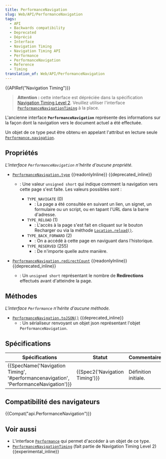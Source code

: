 ```yaml
---
title: PerformanceNavigation
slug: Web/API/PerformanceNavigation
tags:
  - API
  - Backwards compatibility
  - Deprecated
  - Déprécié
  - Interface
  - Navigation Timing
  - Navigation Timing API
  - Performance
  - PerformanceNavigation
  - Reference
  - Timing
translation_of: Web/API/PerformanceNavigation
---
```

{{APIRef("Navigation Timing")}}

> **Attention :** cette interface est dépréciée dans la spécification [Navigation Timing Level 2](https://w3c.github.io/navigation-timing/#obsolete). Veuillez utiliser l'interface [`PerformanceNavigationTiming`](/fr/docs/Web/API/PerformanceNavigationTiming) à la place.

L'ancienne interface **`PerformanceNavigation`** représente des informations sur la façon dont la navigation vers le document actuel a été effectuée.

Un objet de ce type peut être obtenu en appelant l'attribut en lecture seule [`Performance.navigation`](/fr/docs/Web/API/Performance/navigation).

## Propriétés

_L'interface `PerformanceNavigation` n'hérite d'aucune propriété._

- [`PerformanceNavigation.type`](/fr/docs/Web/API/PerformanceNavigation/type) {{readonlyInline}} {{deprecated_inline}}

  - : Une valeur `unsigned short` qui indique comment la navigation vers cette page s'est faite. Les valeurs possibles sont :

    - `TYPE_NAVIGATE` (0)
      - : La page a été consultée en suivant un lien, un signet, un formulaire ou un script, ou en tapant l'URL dans la barre d'adresse.
    - `TYPE_RELOAD` (1)
      - : L'accès à la page s'est fait en cliquant sur le bouton Recharger ou via la méthode [`Location.reload()`](/fr/docs/Web/API/Location/reload).
    - `TYPE_BACK_FORWARD` (2)
      - : On a accédé à cette page en naviguant dans l'historique.
    - `TYPE_RESERVED` (255)
      - : De n'importe quelle autre manière.

- [`PerformanceNavigation.redirectCount`](/fr/docs/Web/API/PerformanceNavigation/redirectCount) {{readonlyInline}} {{deprecated_inline}}
  - : Un `unsigned short` représentant le nombre de **Redirections** effectués avant d'atteindre la page.

## Méthodes

_L'interface `Performance` n'hérite d'aucune méthode._

- [`PerformanceNavigation.toJSON()`](/fr/docs/Web/API/PerformanceNavigation/toJSON) {{deprecated_inline}}
  - : Un sérialiseur renvoyant un objet json représentant l'objet `PerformanceNavigation`.

## Spécifications

| Spécifications                                                                                                   | Statut                                   | Commentaire          |
| ---------------------------------------------------------------------------------------------------------------- | ---------------------------------------- | -------------------- |
| {{SpecName('Navigation Timing', '#performancenavigation', 'PerformanceNavigation')}} | {{Spec2('Navigation Timing')}} | Définition initiale. |

## Compatibilité des navigateurs

{{Compat("api.PerformanceNavigation")}}

## Voir aussi

- L'interface [`Performance`](/fr/docs/Web/API/Performance) qui permet d'accéder à un objet de ce type.
- [`PerformanceNavigationTiming`](/fr/docs/Web/API/PerformanceNavigationTiming) (fait partie de Navigation Timing Level 2) {{experimental_inline}}
